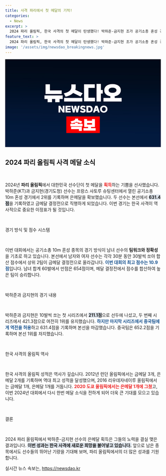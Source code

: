 ```yaml
---
title: 사격 파리에서 첫 메달의 기적!
categories:
  - News
excerpt: >
  2024 파리 올림픽, 한국 사격의 첫 메달이 탄생했다! 박하준-금지현 조가 공기소총 혼성 경기에서 은메달을 따며 대한민국의 희망을 이끌어냈다. 다음은 그 감동의 순간들!
feature_text: >
  2024 파리 올림픽, 한국 사격의 첫 메달이 탄생했다! 박하준-금지현 조가 공기소총 혼성 경기에서 은메달을 따며 대한민국의 희망을 이끌어냈다. 다음은 그 감동의 순간들!
image: '/assets/img/newsdao_breakingnews.jpg'
---
```


<p><img src="/assets/img/newsdao_breakingnews.jpg" alt="implanttips 속보" /></p>

<h2 data-ke-size="size26">2024 파리 올림픽 사격 메달 소식</h2>

<p data-ke-size="size16">&nbsp;</p>

<p>2024년 <b>파리 올림픽</b>에서 대한민국 선수단이 첫 메달을 <b><span style="color: #ee2323;">획득</span></b>하는 기쁨을 선사했습니다. 박하준(KT)과 금지현(경기도청) 선수는 프랑스 샤토루 슈팅센터에서 열린 공기소총 10m 혼성 경기에서 2위를 기록하며 은메달을 확보했습니다. 두 선수는 본선에서 <b><span style="background-color: #21538527;">631.4점</span></b>을 기록하였고 금메달 결정전으로 직행하게 되었습니다. 이번 경기는 한국 사격이 역사적으로 중요한 이정표가 될 것입니다. </p>

<p data-ke-size="size16">&nbsp;</p>

<p>경기 방식 및 점수 시스템</p>

<p data-ke-size="size16">&nbsp;</p>

<p>이번 대회에서는 공기소총 10m 혼성 종목의 경기 방식이 남녀 선수의 <strong>팀워크와 정확성</strong>을 기초로 하고 있습니다. 본선에서 남자와 여자 선수는 각각 30분 동안 30발씩 쏘아 합산 점수에서 상위 2팀이 금메달 결정전으로 올라갑니다. <b><span style="color: #1a5490;">이번 대회의 최고 점수는 10.9점</span></b>입니다. 남녀 합계 60발에서 만점은 654점이며, 메달 결정전에서 점수를 합산하여 높은 팀이 승리합니다. </p>

<p data-ke-size="size16">&nbsp;</p>

<p>박하준과 금지현의 경기 내용</p>

<p data-ke-size="size16">&nbsp;</p>

<p>박하준과 금지현은 10발씩 쏘는 첫 시리즈에서 <b><span style="background-color: #21538527;">211.1점</span></b>으로 선두에 나섰고, 두 번째 시리즈에서 421.3점으로 여전히 1위를 유지했습니다. <b><span style="color: #1a5490;">하지만 마지막 시리즈에서 중국팀에게 역전을 허용</span></b>하고 631.4점을 기록하며 본선을 마감했습니다. 중국팀은 652.2점을 기록하며 본선 1위를 차지했습니다. </p>

<p data-ke-size="size16">&nbsp;</p>

<p>한국 사격의 올림픽 역사</p>

<p data-ke-size="size16">&nbsp;</p>

<p>한국 사격의 올림픽 성적은 역사가 깊습니다. 2012년 런던 올림픽에서는 금메달 3개, 은메달 2개를 기록하며 역대 최고 성적을 달성했으며, 2016 리우데자네이루 올림픽에서는 금메달 1개, 은메달 1개를 거둡니다. <b><span style="color: #ee2323;">2020 도쿄 올림픽에서는 은메달 1개에 그쳤</span></b>고, 이번 2024년 대회에서 다시 한번 메달 소식을 전하게 되어 더욱 큰 기대를 모으고 있습니다. </p>

<p data-ke-size="size16">&nbsp;</p>

<p>결론</p>

<p data-ke-size="size16">&nbsp;</p>

<p>2024 파리 올림픽에서 박하준-금지현 선수의 은메달 획득은 그들의 노력을 결실 맺은 결과입니다. <b><span style="background-color: #21538527;">이번 성과는 한국 사격에 새로운 희망을 불어넣고 있습니다.</span></b> 앞으로 남은 종목에서도 선수들의 뛰어난 기량을 기대해 보며, 파리 올림픽에서의 더 많은 성과를 기원합니다.</p>
실시간 뉴스 속보는, <a href="https://newsdao.kr" rel="dofollow">https://newsdao.kr</a>


